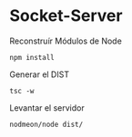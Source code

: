 # Socket-Server
Reconstruír Módulos de Node
```
npm install
```

Generar el DIST
```
tsc -w
```

Levantar el servidor
```
nodmeon/node dist/
```

